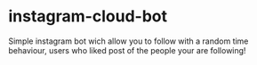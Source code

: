 # instagram-cloud-bot
Simple instagram bot wich allow you to follow with a random time behaviour, users who liked post of the people your are following!
